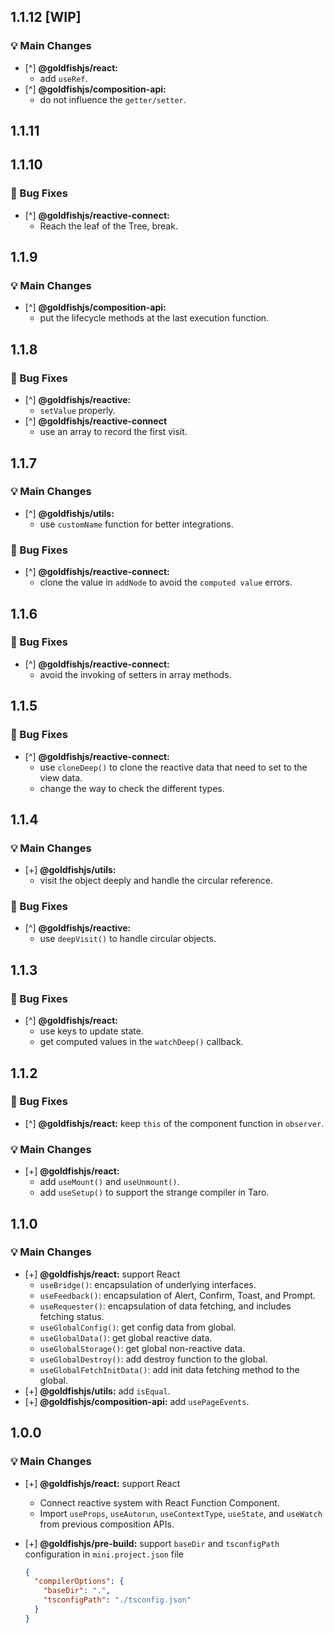 ## 1.1.12 [WIP]

### 💡 Main Changes

- [^] **@goldfishjs/react:**
  - add `useRef`.
- [^] **@goldfishjs/composition-api:**
  - do not influence the `getter/setter`.

## 1.1.11

## 1.1.10

### 🐞 Bug Fixes

- [^] **@goldfishjs/reactive-connect:**
  - Reach the leaf of the Tree, break.

## 1.1.9

### 💡 Main Changes

- [^] **@goldfishjs/composition-api:**
  - put the lifecycle methods at the last execution function.

## 1.1.8

### 🐞 Bug Fixes

- [^] **@goldfishjs/reactive:**
  - `setValue` properly.
- [^] **@goldfishjs/reactive-connect**
  - use an array to record the first visit.

## 1.1.7

### 💡 Main Changes

- [^] **@goldfishjs/utils:**
  - use `customName` function for better integrations.

### 🐞 Bug Fixes

- [^] **@goldfishjs/reactive-connect:**
  - clone the value in `addNode` to avoid the `computed value` errors.

## 1.1.6

### 🐞 Bug Fixes

- [^] **@goldfishjs/reactive-connect:**
  - avoid the invoking of setters in array methods.

## 1.1.5

### 🐞 Bug Fixes

- [^] **@goldfishjs/reactive-connect:**
  - use `cloneDeep()` to clone the reactive data that need to set to the view data.
  - change the way to check the different types.

## 1.1.4

### 💡 Main Changes

- [+] **@goldfishjs/utils:**
  - visit the object deeply and handle the circular reference.

### 🐞 Bug Fixes

- [^] **@goldfishjs/reactive:**
  - use `deepVisit()` to handle circular objects.

## 1.1.3

### 🐞 Bug Fixes

- [^] **@goldfishjs/react:**
  - use keys to update state.
  - get computed values in the `watchDeep()` callback.

## 1.1.2

### 🐞 Bug Fixes

- [^] **@goldfishjs/react:** keep `this` of the component function in `observer`.

### 💡 Main Changes

- [+] **@goldfishjs/react:**
  - add `useMount()` and `useUnmount()`.
  - add `useSetup()` to support the strange compiler in Taro.

## 1.1.0

### 💡 Main Changes

- [+] **@goldfishjs/react:** support React
  - `useBridge()`: encapsulation of underlying interfaces.
  - `useFeedback()`: encapsulation of Alert, Confirm, Toast, and Prompt.
  - `useRequester()`: encapsulation of data fetching, and includes fetching status.
  - `useGlobalConfig()`: get config data from global.
  - `useGlobalData()`: get global reactive data.
  - `useGlobalStorage()`: get global non-reactive data.
  - `useGlobalDestroy()`: add destroy function to the global.
  - `useGlobalFetchInitData()`: add init data fetching method to the global.
- [+] **@goldfishjs/utils:** add `isEqual`.
- [+] **@goldfishjs/composition-api:** add `usePageEvents`.

## 1.0.0

### 💡 Main Changes

- [+] **@goldfishjs/react:** support React
  - Connect reactive system with React Function Component.
  - Import `useProps`, `useAutorun`, `useContextType`, `useState`, and `useWatch` from previous composition APIs.
- [+] **@goldfishjs/pre-build:** support `baseDir` and `tsconfigPath` configuration in `mini.project.json` file

  ```json
  {
    "compilerOptions": {
      "baseDir": ".",
      "tsconfigPath": "./tsconfig.json"
    }
  }
  ```
